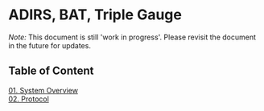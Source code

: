 # ADIRS, BAT, Triple Gauge

*Note:* This document is still 'work in progress'. Please revisit the document in the future for updates.

## Table of Content
[01. System Overview](01-SystemOverview.md)\
[02. Protocol](02-Protocol.md)
